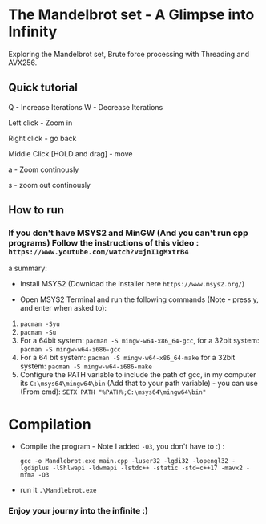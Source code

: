 # The Mandelbrot set - A Glimpse into Infinity
Exploring the Mandelbrot set, Brute force processing with Threading and AVX256.

## Quick tutorial
Q - Increase Iterations
W - Decrease Iterations

Left click - Zoom in

Right click - go back

Middle Click [HOLD and drag] - move

a - Zoom continously 

s - zoom out continously

## How to run

### If you don't have MSYS2 and MinGW (And you can't run cpp programs) Follow the instructions of this video : `https://www.youtube.com/watch?v=jnI1gMxtrB4`
a summary:
* Install MSYS2 (Download the installer here `https://www.msys2.org/`)
- Open MSYS2 Terminal and run the following commands (Note - press y, and enter when asked to):
1. `pacman -Syu`
2. `pacman -Su`
3. For a 64bit system: `pacman -S mingw-w64-x86_64-gcc`, for a 32bit system: `pacman -S mingw-w64-i686-gcc`
4. For a 64 bit system: `pacman -S mingw-w64-x86_64-make` for a 32bit system: `pacman -S mingw-w64-i686-make`
5. Configure the PATH variable to include the path of gcc, in my computer its `C:\msys64\mingw64\bin` (Add that to your path variable) - you can use (From cmd):  `SETX PATH "%PATH%;C:\msys64\mingw64\bin"`

# Compilation
* Compile the program - Note I added `-O3`, you don't have to :) :
  
   `gcc -o Mandlebrot.exe main.cpp -luser32 -lgdi32 -lopengl32 -lgdiplus -lShlwapi -ldwmapi -lstdc++ -static -std=c++17 -mavx2 -mfma -O3`
* run it ` .\Mandlebrot.exe `

### Enjoy your journy into the infinite :)
